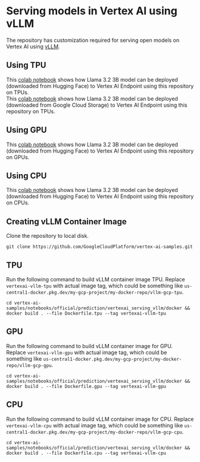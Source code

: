 # Serving models in Vertex AI using vLLM

The repository has customization required for serving open models on Vertex AI using [vLLM](https://github.com/vllm-project/vllm.git).

## Using TPU
This [colab notebook](vertexai_serving_vllm_tpu_llama3_2_3B.ipynb) shows how Llama 3.2 3B model can be deployed (downloaded from Hugging Face) to Vertex AI Endpoint using this repository on TPUs.  
This [colab notebook](vertexai_serving_vllm_tpu_gcs_llama3_2_3B.ipynb) shows how Llama 3.2 3B model can be deployed (downloaded from Google Cloud Storage) to Vertex AI Endpoint using this repository on TPUs.

## Using GPU
This [colab notebook](vertexai_serving_vllm_gpu_llama3_2_3B.ipynb) shows how Llama 3.2 3B model can be deployed (downloaded from Hugging Face) to Vertex AI Endpoint using this repository on GPUs.

## Using CPU
This [colab notebook](vertexai_serving_vllm_cpu_llama3_2_3B.ipynb) shows how Llama 3.2 3B model can be deployed (downloaded from Hugging Face) to Vertex AI Endpoint using this repository on CPUs.

## Creating vLLM Container Image

Clone the repository to local disk.

```
git clone https://github.com/GoogleCloudPlatform/vertex-ai-samples.git
```

## TPU
Run the following command to build vLLM container image TPU. Replace `vertexai-vllm-tpu` with actual image tag, which could be something like `us-central1-docker.pkg.dev/my-gcp-project/my-docker-repo/vllm-gcp-tpu`.

```
cd vertex-ai-samples/notebooks/official/prediction/vertexai_serving_vllm/docker && docker build . --file Dockerfile.tpu --tag vertexai-vllm-tpu
```

## GPU
Run the following command to build vLLM container image for GPU. Replace `vertexai-vllm-gpu` with actual image tag, which could be something like `us-central1-docker.pkg.dev/my-gcp-project/my-docker-repo/vllm-gcp-gpu`.

```
cd vertex-ai-samples/notebooks/official/prediction/vertexai_serving_vllm/docker && docker build . --file Dockerfile.gpu --tag vertexai-vllm-gpu
```

## CPU
Run the following command to build vLLM container image for CPU. Replace `vertexai-vllm-cpu` with actual image tag, which could be something like `us-central1-docker.pkg.dev/my-gcp-project/my-docker-repo/vllm-gcp-cpu`.

```
cd vertex-ai-samples/notebooks/official/prediction/vertexai_serving_vllm/docker && docker build . --file Dockerfile.cpu --tag vertexai-vllm-cpu
```
